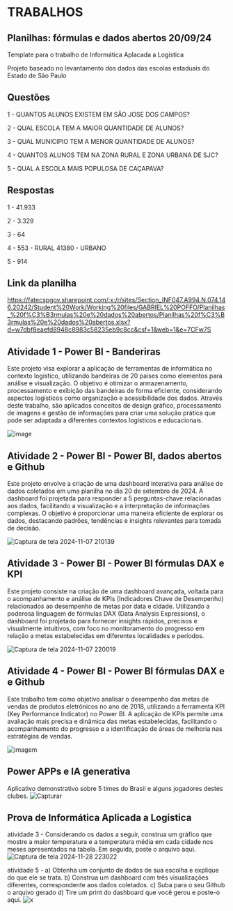 # TRABALHOS

## Planilhas: fórmulas e dados abertos 20/09/24

Template para o trabalho de Informática Aplacada a Logistica 

Projeto baseado no levantamento dos dados das escolas estaduais do Estado de São Paulo

## Questões  
1 - QUANTOS ALUNOS EXISTEM EM SÃO JOSE DOS CAMPOS?

2 - QUAL ESCOLA TEM A MAIOR QUANTIDADE DE ALUNOS?

3 - QUAL MUNICIPIO TEM A MENOR QUANTIDADE DE ALUNOS?

4 - QUANTOS ALUNOS TEM NA ZONA RURAL E ZONA URBANA DE SJC?

5 - QUAL A ESCOLA MAIS POPULOSA DE CAÇAPAVA?

## Respostas

1 - 41.933

2 - 3.329

3 - 64

4 - 553 - RURAL
 41380 - URBANO
    
5 - 914  



## Link da planilha

https://fatecspgov.sharepoint.com/:x:/r/sites/Section_INF047.A994.N.074.146.20242/Student%20Work/Working%20files/GABRIEL%20POFFO/Planilhas_%20f%C3%B3rmulas%20e%20dados%20abertos/Planilhas%20f%C3%B3rmulas%20e%20dados%20abertos.xlsx?d=w7dbf8eaefd8948c8983c58235eb9c8cc&csf=1&web=1&e=7CFw7S

## Atividade 1 - Power BI - Banderiras
Este projeto visa explorar a aplicação de ferramentas de informática no contexto logístico, utilizando bandeiras de 20 países como elementos para análise e visualização. O objetivo é otimizar o armazenamento, processamento e exibição das bandeiras de forma eficiente, considerando aspectos logísticos como organização e acessibilidade dos dados. Através deste trabalho, são aplicados conceitos de design gráfico, processamento de imagens e gestão de informações para criar uma solução prática que pode ser adaptada a diferentes contextos logísticos e educacionais.

 ![image](https://github.com/user-attachments/assets/4aaf736d-a320-41e1-86de-f689b02fc1c8)

 ## Atividade 2 - Power BI - Power BI, dados abertos e Github
Este projeto envolve a criação de uma dashboard interativa para análise de dados coletados em uma planilha no dia 20 de setembro de 2024. A dashboard foi projetada para responder a 5 perguntas-chave relacionadas aos dados, facilitando a visualização e a interpretação de informações complexas. O objetivo é proporcionar uma maneira eficiente de explorar os dados, destacando padrões, tendências e insights relevantes para tomada de decisão.

![Captura de tela 2024-11-07 210139](https://github.com/user-attachments/assets/5bba5bb3-c2e2-40ca-9cc4-1ee08ef1219f)

## Atividade 3 - Power BI - Power BI fórmulas DAX e KPI
Este projeto consiste na criação de uma dashboard avançada, voltada para o acompanhamento e análise de KPIs (Indicadores Chave de Desempenho) relacionados ao desempenho de metas por data e cidade. Utilizando a poderosa linguagem de fórmulas DAX (Data Analysis Expressions), o dashboard foi projetado para fornecer insights rápidos, precisos e visualmente intuitivos, com foco no monitoramento do progresso em relação a metas estabelecidas em diferentes localidades e períodos.

![Captura de tela 2024-11-07 220019](https://github.com/user-attachments/assets/ece45357-ddc2-49d1-a591-a2fb00ac6298)

## Atividade 4 - Power BI - Power BI fórmulas DAX e  e Github
Este trabalho tem como objetivo analisar o desempenho das metas de vendas de produtos eletrônicos no ano de 2018, utilizando a ferramenta KPI (Key Performance Indicator) no Power BI. A aplicação de KPIs permite uma avaliação mais precisa e dinâmica das metas estabelecidas, facilitando o acompanhamento do progresso e a identificação de áreas de melhoria nas estratégias de vendas.

![imagem](https://github.com/user-attachments/assets/3bd39b21-f51d-4db3-b078-a6412338c212)

## Power APPs e IA generativa
Aplicativo demonstrativo sobre 5 times do Brasil e alguns jogadores destes clubes.
![Capturar](https://github.com/user-attachments/assets/ec886611-5514-4506-97a9-dd64dd32bcf4)

## Prova de Informática Aplicada a Logistica
atividade 3 - Considerando os dados a seguir, construa um gráfico que mostre a maior temperatura e a temperatura média em cada cidade nos meses apresentados na tabela.  Em seguida, poste o arquivo aqui.
![Captura de tela 2024-11-28 223022](https://github.com/user-attachments/assets/d02ac6ec-10eb-43d8-8bef-799a13a631f0)

atividade 5 - 
a) Obtenha um conjunto de dados de sua escolha e explique do que ele se trata.
b) Construa um dashboard com três visualizações diferentes, correspondente aos dados coletados. 
c) Suba para o seu Github o arquivo gerado
d) Tire um print do dashboard  que você gerou  e poste-o aqui.
![x](https://github.com/user-attachments/assets/f831c788-8d67-4e28-8b1b-fa334802e3a0)


